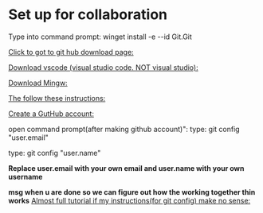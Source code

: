 
# Set up for collaboration

Type into command prompt: winget install -e --id Git.Git

[Click to got to git hub download page:](https://desktop.github.com/)

[Download vscode (visual studio code. NOT visual studio):]( https://code.visualstudio.com/download)

[Download Mingw:](https://sourceforge.net/projects/mingw/)

[The follow these instructions:](https://www.geeksforgeeks.org/installing-mingw-tools-for-c-c-and-changing-environment-variable/)

[Create a GutHub account:](https://github.com/)

open command prompt(after making github account)":
 type: git config "user.email"
 
 type: git config "user.name"

**Replace user.email with your own email and user.name with your own username**

**msg when u are done so we can figure out how the working together thin works**
[Almost full tutorial if my instructions(for git config) make no sense:](https://www.gitkraken.com/learn/git/git-config)
